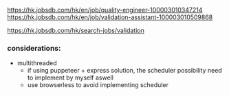 https://hk.jobsdb.com/hk/en/job/quality-engineer-100003010347214
https://hk.jobsdb.com/hk/en/job/validation-assistant-100003010509868

https://hk.jobsdb.com/hk/search-jobs/validation

### considerations:

- multithreaded
  - if using puppeteer + express solution, the scheduler possibility need to implement by myself aswell
  - use browserless to avoid implementing scheduler
